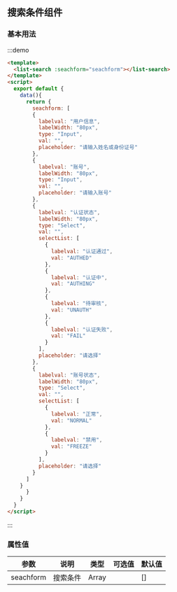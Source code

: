 <style>
  .btn--wp {
    margin-right: 10px;
  }
</style>
<script>
export default {
  data(){
    return {
      seachform: [
        {
          labelval: "用户信息",
          labelWidth: "80px",
          type: "Input",
          val: "",
          placeholder: "请输入姓名或身份证号"
        },
        {
          labelval: "账号",
          labelWidth: "80px",
          type: "Input",
          val: "",
          placeholder: "请输入账号"
        },
        {
          labelval: "认证状态",
          labelWidth: "80px",
          type: "Select",
          val: "",
          selectList: [
            {
              labelval: "认证通过",
              val: "AUTHED"
            },
            {
              labelval: "认证中",
              val: "AUTHING"
            },
            {
              labelval: "待审核",
              val: "UNAUTH"
            },
            {
              labelval: "认证失败",
              val: "FAIL"
            }
          ],
          placeholder: "请选择"
        },
        {
          labelval: "账号状态",
          labelWidth: "80px",
          type: "Select",
          val: "",
          selectList: [
            {
              labelval: "正常",
              val: "NORMAL"
            },
            {
              labelval: "禁用",
              val: "FREEZE"
            }
          ],
          placeholder: "请选择"
        }
      ]
    }
  
  }
}
</script>
## 搜索条件组件

### 基本用法
:::demo
```html
<template>
  <list-search :seachform="seachform"></list-search>
</template>
<script>
  export default {
    data(){
      return {
        seachform: [
        {
          labelval: "用户信息",
          labelWidth: "80px",
          type: "Input",
          val: "",
          placeholder: "请输入姓名或身份证号"
        },
        {
          labelval: "账号",
          labelWidth: "80px",
          type: "Input",
          val: "",
          placeholder: "请输入账号"
        },
        {
          labelval: "认证状态",
          labelWidth: "80px",
          type: "Select",
          val: "",
          selectList: [
            {
              labelval: "认证通过",
              val: "AUTHED"
            },
            {
              labelval: "认证中",
              val: "AUTHING"
            },
            {
              labelval: "待审核",
              val: "UNAUTH"
            },
            {
              labelval: "认证失败",
              val: "FAIL"
            }
          ],
          placeholder: "请选择"
        },
        {
          labelval: "账号状态",
          labelWidth: "80px",
          type: "Select",
          val: "",
          selectList: [
            {
              labelval: "正常",
              val: "NORMAL"
            },
            {
              labelval: "禁用",
              val: "FREEZE"
            }
          ],
          placeholder: "请选择"
        }
      ]
    }
      }
    }
  }
</script>
```
:::

### 属性值

| 参数 | 说明 |	类型 |	可选值 |	默认值 |
|---|---|---|---|---|
| seachform | 搜索条件 |	Array |	 |	[] |
